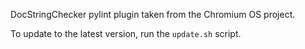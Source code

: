 DocStringChecker pylint plugin taken from the Chromium OS project.

To update to the latest version, run the `update.sh` script.
